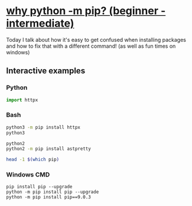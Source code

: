 # [why python -m pip? (beginner - intermediate)](https://youtu.be/gnYdk_U6UQ0)

Today I talk about how it's easy to get confused when installing packages and how to fix that with a different command! (as well as fun times on windows)

## Interactive examples

### Python

```python
import httpx
```

### Bash

```bash
python3 -m pip install httpx
python3

python2
python2 -m pip install astpretty

head -1 $(which pip)
```

### Windows CMD

```batch
pip install pip --upgrade
python -m pip install pip --upgrade
python -m pip install pip==9.0.3
```
